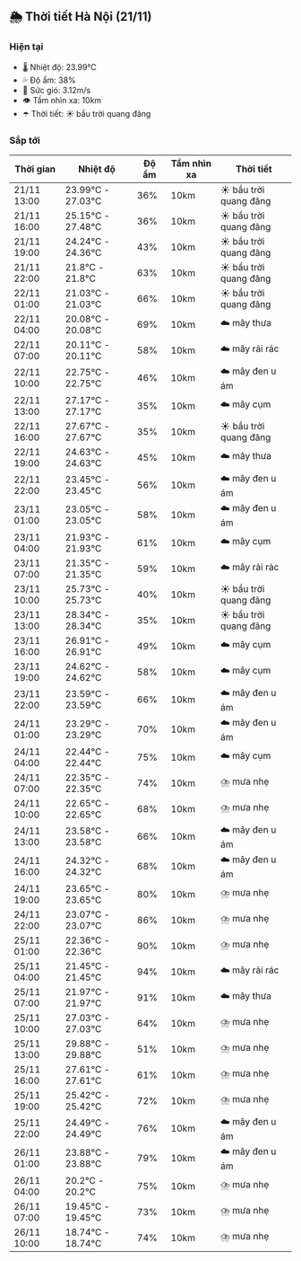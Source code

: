 ## 🌦️ Thời tiết Hà Nội (21/11)

### Hiện tại

- 🌡️ Nhiệt độ: 23.99℃
- 💦 Độ ẩm: 38%
- 💨 Sức gió: 3.12m/s
- 👁️ Tầm nhìn xa: 10km
- ☂️ Thời tiết: ☀️ bầu trời quang đãng

### Sắp tới

| Thời gian | Nhiệt độ | Độ ẩm | Tầm nhìn xa | Thời tiết |
| --- | --- | --- | --- | --- |
| 21/11 13:00 | 23.99℃ - 27.03℃ | 36% | 10km | ☀️ bầu trời quang đãng |
| 21/11 16:00 | 25.15℃ - 27.48℃ | 36% | 10km | ☀️ bầu trời quang đãng |
| 21/11 19:00 | 24.24℃ - 24.36℃ | 43% | 10km | ☀️ bầu trời quang đãng |
| 21/11 22:00 | 21.8℃ - 21.8℃ | 63% | 10km | ☀️ bầu trời quang đãng |
| 22/11 01:00 | 21.03℃ - 21.03℃ | 66% | 10km | ☀️ bầu trời quang đãng |
| 22/11 04:00 | 20.08℃ - 20.08℃ | 69% | 10km | ☁️ mây thưa |
| 22/11 07:00 | 20.11℃ - 20.11℃ | 58% | 10km | ☁️ mây rải rác |
| 22/11 10:00 | 22.75℃ - 22.75℃ | 46% | 10km | ☁️ mây đen u ám |
| 22/11 13:00 | 27.17℃ - 27.17℃ | 35% | 10km | ☁️ mây cụm |
| 22/11 16:00 | 27.67℃ - 27.67℃ | 35% | 10km | ☀️ bầu trời quang đãng |
| 22/11 19:00 | 24.63℃ - 24.63℃ | 45% | 10km | ☁️ mây thưa |
| 22/11 22:00 | 23.45℃ - 23.45℃ | 56% | 10km | ☁️ mây đen u ám |
| 23/11 01:00 | 23.05℃ - 23.05℃ | 58% | 10km | ☁️ mây đen u ám |
| 23/11 04:00 | 21.93℃ - 21.93℃ | 61% | 10km | ☁️ mây cụm |
| 23/11 07:00 | 21.35℃ - 21.35℃ | 59% | 10km | ☁️ mây rải rác |
| 23/11 10:00 | 25.73℃ - 25.73℃ | 40% | 10km | ☀️ bầu trời quang đãng |
| 23/11 13:00 | 28.34℃ - 28.34℃ | 35% | 10km | ☀️ bầu trời quang đãng |
| 23/11 16:00 | 26.91℃ - 26.91℃ | 49% | 10km | ☁️ mây cụm |
| 23/11 19:00 | 24.62℃ - 24.62℃ | 58% | 10km | ☁️ mây cụm |
| 23/11 22:00 | 23.59℃ - 23.59℃ | 66% | 10km | ☁️ mây đen u ám |
| 24/11 01:00 | 23.29℃ - 23.29℃ | 70% | 10km | ☁️ mây đen u ám |
| 24/11 04:00 | 22.44℃ - 22.44℃ | 75% | 10km | ☁️ mây cụm |
| 24/11 07:00 | 22.35℃ - 22.35℃ | 74% | 10km | ⛈️ mưa nhẹ |
| 24/11 10:00 | 22.65℃ - 22.65℃ | 68% | 10km | ⛈️ mưa nhẹ |
| 24/11 13:00 | 23.58℃ - 23.58℃ | 66% | 10km | ☁️ mây đen u ám |
| 24/11 16:00 | 24.32℃ - 24.32℃ | 68% | 10km | ☁️ mây đen u ám |
| 24/11 19:00 | 23.65℃ - 23.65℃ | 80% | 10km | ⛈️ mưa nhẹ |
| 24/11 22:00 | 23.07℃ - 23.07℃ | 86% | 10km | ⛈️ mưa nhẹ |
| 25/11 01:00 | 22.36℃ - 22.36℃ | 90% | 10km | ⛈️ mưa nhẹ |
| 25/11 04:00 | 21.45℃ - 21.45℃ | 94% | 10km | ☁️ mây rải rác |
| 25/11 07:00 | 21.97℃ - 21.97℃ | 91% | 10km | ☁️ mây thưa |
| 25/11 10:00 | 27.03℃ - 27.03℃ | 64% | 10km | ⛈️ mưa nhẹ |
| 25/11 13:00 | 29.88℃ - 29.88℃ | 51% | 10km | ⛈️ mưa nhẹ |
| 25/11 16:00 | 27.61℃ - 27.61℃ | 61% | 10km | ⛈️ mưa nhẹ |
| 25/11 19:00 | 25.42℃ - 25.42℃ | 72% | 10km | ⛈️ mưa nhẹ |
| 25/11 22:00 | 24.49℃ - 24.49℃ | 76% | 10km | ☁️ mây đen u ám |
| 26/11 01:00 | 23.88℃ - 23.88℃ | 79% | 10km | ☁️ mây đen u ám |
| 26/11 04:00 | 20.2℃ - 20.2℃ | 75% | 10km | ⛈️ mưa nhẹ |
| 26/11 07:00 | 19.45℃ - 19.45℃ | 73% | 10km | ⛈️ mưa nhẹ |
| 26/11 10:00 | 18.74℃ - 18.74℃ | 74% | 10km | ⛈️ mưa nhẹ |
